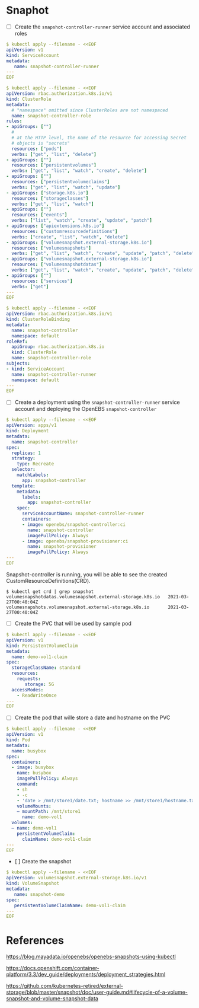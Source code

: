 # Snaphot

- [ ] Create the `snapshot-controller-runner` service account and associated roles

```yaml
$ kubectl apply --filename - <<EOF
apiVersion: v1
kind: ServiceAccount
metadata:
   name: snapshot-controller-runner
---
EOF
```

```yaml
$ kubectl apply --filename - <<EOF
apiVersion: rbac.authorization.k8s.io/v1
kind: ClusterRole
metadata:
  # "namespace" omitted since ClusterRoles are not namespaced
  name: snapshot-controller-role
rules:
- apiGroups: [""]
  #
  # at the HTTP level, the name of the resource for accessing Secret
  # objects is "secrets"
  resources: ["pods"]
  verbs: ["get", "list", "delete"]
- apiGroups: [""]
  resources: ["persistentvolumes"]
  verbs: ["get", "list", "watch", "create", "delete"]
- apiGroups: [""]
  resources: ["persistentvolumeclaims"]
  verbs: ["get", "list", "watch", "update"]
- apiGroups: ["storage.k8s.io"]
  resources: ["storageclasses"]
  verbs: ["get", "list", "watch"]
- apiGroups: [""]
  resources: ["events"]
  verbs: ["list", "watch", "create", "update", "patch"]
- apiGroups: ["apiextensions.k8s.io"]
  resources: ["customresourcedefinitions"]
  verbs: ["create", "list", "watch", "delete"]
- apiGroups: ["volumesnapshot.external-storage.k8s.io"]
  resources: ["volumesnapshots"]
  verbs: ["get", "list", "watch", "create", "update", "patch", "delete"]
- apiGroups: ["volumesnapshot.external-storage.k8s.io"]
  resources: ["volumesnapshotdatas"]
  verbs: ["get", "list", "watch", "create", "update", "patch", "delete"]
- apiGroups: [""]
  resources: ["services"]
  verbs: ["get"]
---
EOF
```

```yaml
$ kubectl apply --filename - <<EOF
apiVersion: rbac.authorization.k8s.io/v1
kind: ClusterRoleBinding
metadata:
  name: snapshot-controller
  namespace: default
roleRef:
  apiGroup: rbac.authorization.k8s.io
  kind: ClusterRole
  name: snapshot-controller-role
subjects:
- kind: ServiceAccount
  name: snapshot-controller-runner
  namespace: default
---
EOF
```

- [ ] Create a deployment using the `snapshot-controller-runner` service account and deploying the OpenEBS `snapshot-controller`

```yaml
$ kubectl apply --filename - <<EOF
apiVersion: apps/v1
kind: Deployment
metadata:
  name: snapshot-controller
spec:
  replicas: 1
  strategy:
    type: Recreate
  selector:
    matchLabels:
      app: snapshot-controller
  template:
    metadata:
      labels:
        app: snapshot-controller
    spec:
      serviceAccountName: snapshot-controller-runner
      containers:
      - image: openebs/snapshot-controller:ci
        name: snapshot-controller
        imagePullPolicy: Always
      - image: openebs/snapshot-provisioner:ci
        name: snapshot-provisioner
        imagePullPolicy: Always
---
EOF
```

 Snapshot-controller is running, you will be able to see the created CustomResourceDefinitions(CRD).

```
$ kubectl get crd | grep snapshot
volumesnapshotdatas.volumesnapshot.external-storage.k8s.io   2021-03-27T00:40:04Z
volumesnapshots.volumesnapshot.external-storage.k8s.io       2021-03-27T00:40:04Z
```

- [ ] Create the PVC that will be used by sample pod 

```yaml
$ kubectl apply --filename - <<EOF
apiVersion: v1
kind: PersistentVolumeClaim
metadata:
  name: demo-vol1-claim
spec:
  storageClassName: standard
  resources:
    requests:
       storage: 5G
  accessModes:
    - ReadWriteOnce
---
EOF
```

- [ ] Create the pod that wille store a date and hostname on the PVC

```yaml
$ kubectl apply --filename - <<EOF
apiVersion: v1
kind: Pod
metadata:
  name: busybox
spec:
  containers:
  - image: busybox
    name: busybox
    imagePullPolicy: Always
    command: 
    - sh
    - -c
    - 'date > /mnt/store1/date.txt; hostname >> /mnt/store1/hostname.txt; tail -f /dev/null;'
    volumeMounts:
    — mountPath: /mnt/store1
      name: demo-vol1
  volumes:
  — name: demo-vol1
    persistentVolumeClaim:
      claimName: demo-vol1-claim
---
EOF
```

- [ ] Create the snapshot

```yaml
$ kubectl apply --filename - <<EOF
apiVersion: volumesnapshot.external-storage.k8s.io/v1
kind: VolumeSnapshot
metadata:
   name: snapshot-demo
spec:
   persistentVolumeClaimName: demo-vol1-claim
---
EOF
```



# References

https://blog.mayadata.io/openebs/openebs-snapshots-using-kubectl

https://docs.openshift.com/container-platform/3.3/dev_guide/deployments/deployment_strategies.html

https://github.com/kubernetes-retired/external-storage/blob/master/snapshot/doc/user-guide.md#lifecycle-of-a-volume-snapshot-and-volume-snapshot-data
